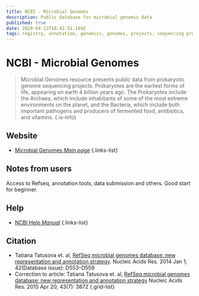 ```yaml
---
title: NCBI - Microbial Genomes
description: Public database for microbial genomic data
published: true
date: 2020-04-13T18:42:51.189Z
tags: registry, annotation, genomics, genomes, projects, sequencing projects, project library, annotation tools
---
```


# NCBI - Microbial Genomes

> Microbial Genomes resource presents public data from prokaryotic genome sequencing projects. Prokaryotes are the earliest forms of life, appearing on earth 4 billion years ago. The Prokaryotes include the Archaea, which include inhabitants of some of the most extreme environments on the planet, and the Bacteria, which include both important pathogens and producers of fermented food, antibiotics, and vitamins.
{.is-info}

## Website

- [Microbial Genomes *Main page*](https://www.ncbi.nlm.nih.gov/genome/microbes/)
{.links-list}

## Notes from users 
Access to Refseq, annotation tools, data submission and others. Good start for beginner. 

## Help 

- [NCBI Help *Manual*](https://www.ncbi.nlm.nih.gov/books/NBK3831/)
{.links-list}

## Citation

- Tatiana Tatusova et. al, [RefSeq microbial genomes database: new representation and annotation strategy](https://www.ncbi.nlm.nih.gov/pmc/articles/PMC3965038/). Nucleic Acids Res. 2014 Jan 1; 42(Database issue): D553–D559 
- Correction to article: Tatiana Tatusova et. al,  [RefSeq microbial genomes database: new representation and annotation strategy](https://www.ncbi.nlm.nih.gov/pmc/articles/PMC4402550/) Nucleic Acids Res. 2015 Apr 20; 43(7): 3872
{.grid-list}







